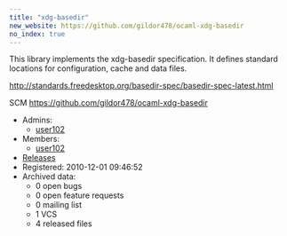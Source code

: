 ```yaml
---
title: "xdg-basedir"
new_website: https://github.com/gildor478/ocaml-xdg-basedir
no_index: true
---
```


This library implements the xdg-basedir specification. It defines standard locations for configuration, cache and data files.

http://standards.freedesktop.org/basedir-spec/basedir-spec-latest.html

SCM https://github.com/gildor478/ocaml-xdg-basedir


* Admins:
  * [user102](/users/user102)
* Members:
  * [user102](/users/user102)
* [Releases](https://download.ocamlcore.org/xdg-basedir)
* Registered: 2010-12-01 09:46:52
* Archived data:
  * 0 open bugs
  * 0 open feature requests
  * 0 mailing list
  * 1 VCS
  * 4 released files
